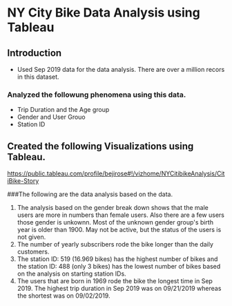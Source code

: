 # NY City Bike Data Analysis using Tableau

## Introduction
* Used Sep 2019 data for the data analysis. There are over a million recors in this dataset. 

### Analyzed the followung phenomena using this data.
* Trip Duration and the Age group
* Gender and User Grouo
* Station ID

## Created the following Visualizations using Tableau.
https://public.tableau.com/profile/bejirose#!/vizhome/NYCitibikeAnalysis/CitiBike-Story

###The following are the data analysis based on the data.

1) The analysis based on the gender break down shows that the male users are more in numbers than female users. Also there are a few users those gender is unkownn. Most of the unknown gender group's birth year is older than 1900. May not be active, but the status of the users is not given.
2) The number of yearly subscribers rode the bike longer than the daily customers.
3) The station ID: 519 (16.969 bikes) has the highest number of bikes and the station ID: 488 (only 3 bikes) has the lowest number of bikes based on the analysis on starting station IDs.
4) The users that are born in 1969 rode the bike the longest time in Sep 2019.
The highest trip duration in Sep 2019 was on 09/21/2019 whereas the shortest was on 09/02/2019.
